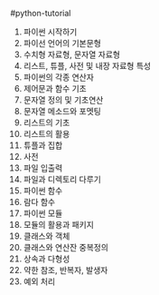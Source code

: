 #python-tutorial

1. 파이썬 시작하기
2. 파이선 언어의 기본문형
3. 수치형 자료형, 문자열 자료형
4. 리스트, 튜플, 사전 및 내장 자료형 특성
5. 파이썬의 각종 연산자
6. 제어문과 함수 기초
7. 문자열 정의 및 기초연산
8. 문자열 메소드와 포멧팅
9. 리스트의 기초
10. 리스트의 활용
11. 튜플과 집합
12. 사전
13. 파일 입출력
14. 파일과 디렉토리 다루기
15. 파이썬 함수
16. 람다 함수
17. 파이썬 모듈
18. 모듈의 활용과 패키지
19. 클래스와 객체
20. 클래스와 연산잔 중복정의
21. 상속과 다형성
22. 약한 참조, 반복자, 발생자
23. 예외 처리